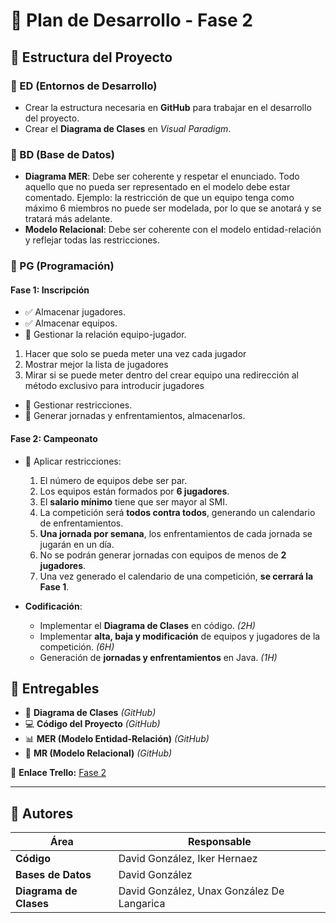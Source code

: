 # 📌 Plan de Desarrollo - Fase 2

## 📂 Estructura del Proyecto

### 🔹 ED (Entornos de Desarrollo)
- Crear la estructura necesaria en **GitHub** para trabajar en el desarrollo del proyecto.
- Crear el **Diagrama de Clases** en *Visual Paradigm*.

### 🔹 BD (Base de Datos)
- **Diagrama MER**: Debe ser coherente y respetar el enunciado. Todo aquello que no pueda ser representado en el modelo debe estar comentado. Ejemplo: la restricción de que un equipo tenga como máximo 6 miembros no puede ser modelada, por lo que se anotará y se tratará más adelante.
- **Modelo Relacional**: Debe ser coherente con el modelo entidad-relación y reflejar todas las restricciones.

### 🔹 PG (Programación)
#### **Fase 1: Inscripción**
- ✅ Almacenar jugadores.
- ✅ Almacenar equipos.
- 🔄 Gestionar la relación equipo-jugador.
1. Hacer que solo se pueda meter una vez cada jugador
2. Mostrar mejor la lista de jugadores
3. Mirar si se puede meter dentro del crear equipo una redirección al método exclusivo para introducir jugadores
- 🔄 Gestionar restricciones.
- 🔄 Generar jornadas y enfrentamientos, almacenarlos.

#### **Fase 2: Campeonato**
- 🔄 Aplicar restricciones:
  1. El número de equipos debe ser par.
  2. Los equipos están formados por **6 jugadores**.
  3. El **salario mínimo** tiene que ser mayor al SMI.
  4. La competición será **todos contra todos**, generando un calendario de enfrentamientos.
  5. **Una jornada por semana**, los enfrentamientos de cada jornada se jugarán en un día.
  6. No se podrán generar jornadas con equipos de menos de **2 jugadores**.
  7. Una vez generado el calendario de una competición, **se cerrará la Fase 1**.

- **Codificación**:
  - Implementar el **Diagrama de Clases** en código. *(2H)*
  - Implementar **alta, baja y modificación** de equipos y jugadores de la competición. *(6H)*
  - Generación de **jornadas y enfrentamientos** en Java. *(1H)*

## 📌 Entregables
- 📜 **Diagrama de Clases** *(GitHub)*
- 💻 **Código del Proyecto** *(GitHub)*
- 📊 **MER (Modelo Entidad-Relación)** *(GitHub)*
- 🔗 **MR (Modelo Relacional)** *(GitHub)*

🔗 **Enlace Trello:** [Fase 2](https://trello.com/invite/b/67a5fdba23077d7eb9092b51/ATTI11bc185a410123f4e961ff19b7b7448bE6422D45/fase-2)

---

## 👥 Autores

| Área | Responsable |
|-------|-----------------------------|
| **Código** | David González, Iker Hernaez |
| **Bases de Datos** | David González |
| **Diagrama de Clases** | David González, Unax González De Langarica |

